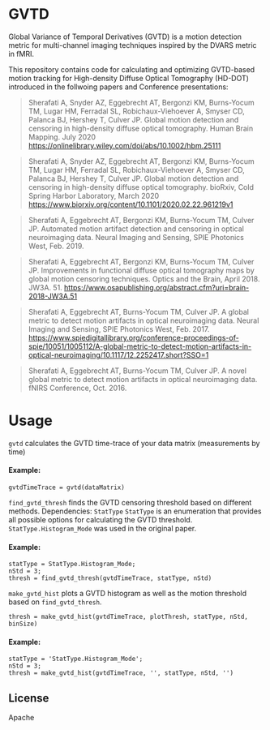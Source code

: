 # GVTD
Global Variance of Temporal Derivatives (GVTD) is a motion detection metric for multi-channel imaging techniques inspired by the DVARS metric in fMRI.

This repository contains code for calculating and optimizing GVTD-based motion tracking for High-density Diffuse Optical Tomography (HD-DOT) introduced in the follwoing papers and Conference presentations:

> Sherafati A, Snyder AZ, Eggebrecht AT, Bergonzi KM, Burns-Yocum TM, Lugar HM, Ferradal SL, Robichaux-Viehoever A, Smyser CD, Palanca BJ, Hershey T, Culver JP. Global motion detection and censoring in high-density diffuse optical tomography. Human Brain Mapping. July 2020 https://onlinelibrary.wiley.com/doi/abs/10.1002/hbm.25111

> Sherafati A, Snyder AZ, Eggebrecht AT, Bergonzi KM, Burns-Yocum TM, Lugar HM, Ferradal SL, Robichaux-Viehoever A, Smyser CD, Palanca BJ, Hershey T, Culver JP. Global motion detection and censoring in high-density diffuse optical tomography. bioRxiv, Cold Spring Harbor Laboratory, March 2020 https://www.biorxiv.org/content/10.1101/2020.02.22.961219v1

> Sherafati A, Eggebrecht AT, Bergonzi KM, Burns-Yocum TM, Culver JP. Automated motion artifact detection and censoring in optical neuroimaging data. Neural Imaging and Sensing, SPIE Photonics West, Feb. 2019.

> Sherafati A, Eggebrecht AT, Bergonzi KM, Burns-Yocum TM, Culver JP. Improvements in functional diffuse optical tomography maps by global motion censoring techniques. Optics and the Brain, April 2018. JW3A. 51. https://www.osapublishing.org/abstract.cfm?uri=brain-2018-JW3A.51

> Sherafati A, Eggebrecht AT, Burns-Yocum TM, Culver JP. A global metric to detect motion artifacts in optical neuroimaging data. Neural Imaging and Sensing, SPIE Photonics West, Feb. 2017. https://www.spiedigitallibrary.org/conference-proceedings-of-spie/10051/1005112/A-global-metric-to-detect-motion-artifacts-in-optical-neuroimaging/10.1117/12.2252417.short?SSO=1

> Sherafati A, Eggebrecht AT, Burns-Yocum TM, Culver JP. A novel global metric to detect motion artifacts in optical neuroimaging data. fNIRS Conference, Oct. 2016.

# Usage
`gvtd` calculates the GVTD time-trace of your data matrix (measurements by time)
#### Example:

    gvtdTimeTrace = gvtd(dataMatrix)

`find_gvtd_thresh` finds the GVTD censoring threshold based on different methods.
Dependencies: `StatType`
`StatType` is an enumeration that provides all possible options for calculating the GVTD threshold. `StatType.Histogram_Mode` was used in the original paper.

#### Example:
      
    statType = StatType.Histogram_Mode;
    nStd = 3;
    thresh = find_gvtd_thresh(gvtdTimeTrace, statType, nStd)

`make_gvtd_hist` plots a GVTD histogram as well as the motion threshold based on `find_gvtd_thresh`.

    thresh = make_gvtd_hist(gvtdTimeTrace, plotThresh, statType, nStd, binSize)
#### Example:

    statType = 'StatType.Histogram_Mode';
    nStd = 3;
    thresh = make_gvtd_hist(gvtdTimeTrace, '', statType, nStd, '')

License
----

Apache
